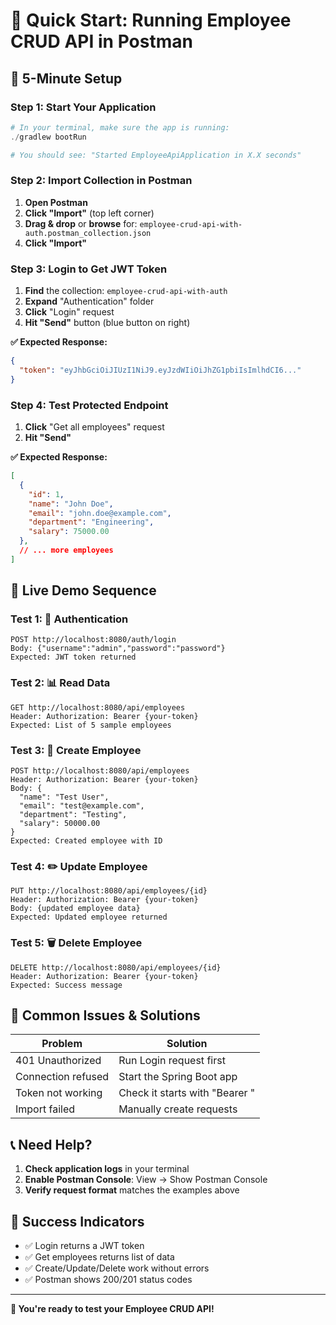﻿# 🚀 Quick Start: Running Employee CRUD API in Postman

## 🎯 5-Minute Setup

### Step 1: Start Your Application
```powershell
# In your terminal, make sure the app is running:
./gradlew bootRun

# You should see: "Started EmployeeApiApplication in X.X seconds"
```

### Step 2: Import Collection in Postman

1. **Open Postman**
2. **Click "Import"** (top left corner)
3. **Drag & drop** or **browse** for: `employee-crud-api-with-auth.postman_collection.json`
4. **Click "Import"**

### Step 3: Login to Get JWT Token

1. **Find** the collection: `employee-crud-api-with-auth`
2. **Expand** "Authentication" folder
3. **Click** "Login" request
4. **Hit "Send"** button (blue button on right)

**✅ Expected Response:**
```json
{
  "token": "eyJhbGciOiJIUzI1NiJ9.eyJzdWIiOiJhZG1pbiIsImlhdCI6..."
}
```

### Step 4: Test Protected Endpoint

1. **Click** "Get all employees" request
2. **Hit "Send"**

**✅ Expected Response:**
```json
[
  {
    "id": 1,
    "name": "John Doe",
    "email": "john.doe@example.com",
    "department": "Engineering",
    "salary": 75000.00
  },
  // ... more employees
]
```

## 🎪 Live Demo Sequence

### Test 1: 🔐 Authentication
```
POST http://localhost:8080/auth/login
Body: {"username":"admin","password":"password"}
Expected: JWT token returned
```

### Test 2: 📊 Read Data  
```
GET http://localhost:8080/api/employees
Header: Authorization: Bearer {your-token}
Expected: List of 5 sample employees
```

### Test 3: 📝 Create Employee
```
POST http://localhost:8080/api/employees
Header: Authorization: Bearer {your-token}
Body: {
  "name": "Test User",
  "email": "test@example.com",
  "department": "Testing",
  "salary": 50000.00
}
Expected: Created employee with ID
```

### Test 4: ✏️ Update Employee
```
PUT http://localhost:8080/api/employees/{id}
Header: Authorization: Bearer {your-token}
Body: {updated employee data}
Expected: Updated employee returned
```

### Test 5: 🗑️ Delete Employee
```
DELETE http://localhost:8080/api/employees/{id}
Header: Authorization: Bearer {your-token}
Expected: Success message
```

## 🚨 Common Issues & Solutions

| Problem | Solution |
|---------|----------|
| 401 Unauthorized | Run Login request first |
| Connection refused | Start the Spring Boot app |
| Token not working | Check it starts with "Bearer " |
| Import failed | Manually create requests |

## 📞 Need Help?

1. **Check application logs** in your terminal
2. **Enable Postman Console**: View → Show Postman Console
3. **Verify request format** matches the examples above

## 🎉 Success Indicators

- ✅ Login returns a JWT token
- ✅ Get employees returns list of data  
- ✅ Create/Update/Delete work without errors
- ✅ Postman shows 200/201 status codes

---

**🚀 You're ready to test your Employee CRUD API!**

